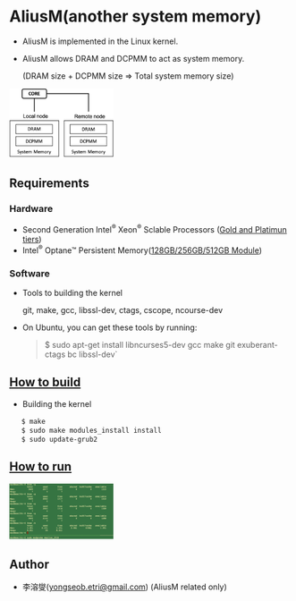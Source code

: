 # AliusM(another system memory)                                                    

 * AliusM is implemented in the Linux kernel.                                      
                                                                                   
 * AliusM allows DRAM and DCPMM to act as system memory.                           
                                                                                   
   (DRAM size + DCPMM size => Total system memory size)                            
                                                                                                                                                                  
<img src="./images/alius.png" width=37%>                                           
                                                                                   
## Requirements                                                                    
                                                                                   
### Hardware                                                                       
                                                                                   
 * Second Generation Intel<sup>&reg;</sup> Xeon<sup>&reg;</sup> Sclable Processors ([Gold and Platimun tiers](https://ark.intel.com/content/www/us/en/ark/search/featurefilter.html?productType=873&2_OptaneDCPersistentMemoryVersion=True))
 * Intel<sup>&reg;</sup> Optane&trade; Persistent Memory([128GB/256GB/512GB Module](https://www.intel.com/content/www/us/en/architecture-and-technology/optane-dc-persistent-memory.html))
                                                                                   
### Software                                                                       
                                                                                   
 * Tools to building the kernel                                                    
                                                                                   
   git, make, gcc, libssl-dev, ctags, cscope, ncourse-dev                          
                                                                                   
 * On Ubuntu, you can get these tools by running:                                  
                                                                                   
   >$ sudo apt-get install libncurses5-dev gcc make git exuberant-ctags bc libssl-dev`
                                                                                   
                                                                                   
## [How to build][1]                                                               
[1]: <https://kernelnewbies.org/KernelBuild> "kernelnews"                          
                                                                                   
 * Building the kernel                                                             
```                                                                                
   $ make                                                                          
   $ sudo make modules_install install                                             
   $ sudo update-grub2                                                             
```                                                                                
## [How to run][1]                                                               
<img src="./images/running.png" width=37%>                                           


## Author                                                                          
  * 李溶燮(yongseob.etri@gmail.com) (AliusM related only)
